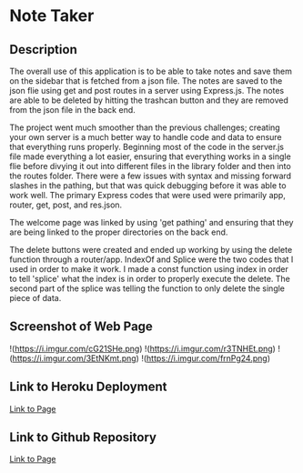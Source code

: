 # Note Taker

## Description
The overall use of this application is to be able to take notes and save them on the sidebar that is fetched from a json file. The notes are saved to the json flie using get and post routes in a server using Express.js. The notes are able to be deleted by hitting the trashcan button and they are removed from the json file in the back end.

The project went much smoother than the previous challenges; creating your own server is a much better way to handle code and data to ensure that everything runs properly. Beginning most of the code in the server.js file made everything a lot easier, ensuring that everything works in a single flie before divying it out into different files in the library folder and then into the routes folder. There were a few issues with syntax and missing forward slashes in the pathing, but that was quick debugging before it was able to work well. The primary Express codes that were used were primarily app, router, get, post, and res.json. 

The welcome page was linked by using 'get pathing' and ensuring that they are being linked to the proper directories on the back end. 

The delete buttons were created and ended up working by using the delete function through a router/app. IndexOf and Splice were the two codes that I used in order to make it work. I made a const function using index in order to tell 'splice' what the index is in order to properly execute the delete. The second part of the splice was telling the function to only delete the single piece of data.

## Screenshot of Web Page
!(https://i.imgur.com/cG21SHe.png)
!(https://i.imgur.com/r3TNHEt.png)
!(https://i.imgur.com/3EtNKmt.png)
!(https://i.imgur.com/frnPg24.png)

## Link to Heroku Deployment
[Link to Page](https://tmb-note-taker.herokuapp.com/)

## Link to Github Repository
[Link to Page](https://github.com/tabathambell/note-taker)